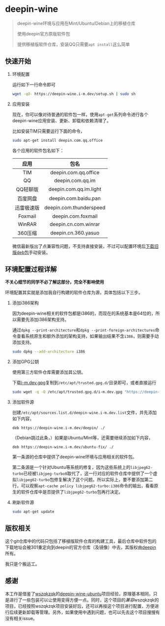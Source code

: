 # deepin-wine

> deepin-wine环境与应用在Mint/Ubuntu/Debian上的移植仓库
>
> 使用deepin官方原版软件包
>
> 提供移植版软件仓库，安装QQ只需要`apt install`这么简单

## 快速开始

1. 环境配置

   运行如下一行命令即可

   ```sh
   wget -qO- https://deepin-wine.i-m.dev/setup.sh | sudo sh
   ```

2. 应用安装

   现在，你可以像对待普通的软件包一样，使用`apt-get`系列命令进行各个deepin-wine应用安装、更新、卸载和依赖清理了。

   比如安装TIM只需要运行下面的命令，

   ```sh
   sudo apt-get install deepin.com.qq.office
   ```

   各个应用的软件包名如下：

   |    应用    |          包名           |
   | :--------: | :---------------------: |
   |    TIM     |  deepin.com.qq.office   |
   |     QQ     |    deepin.com.qq.im     |
   |  QQ轻聊版  | deepin.com.qq.im.light  |
   |  百度网盘  |  deepin.com.baidu.pan   |
   | 迅雷极速版 | deepin.com.thunderspeed |
   |  Foxmail   |   deepin.com.foxmail    |
   |   WinRAR   |  deepin.cn.com.winrar   |
   |  360压缩   |   deepin.cn.360.yasuo   |
   
   微信最新版出了点兼容性问题，不支持直接安装，不过可以配置环境后[下载旧版deb包](http://packages.deepin.com/deepin/pool/non-free/d/deepin.com.wechat/deepin.com.wechat_2.6.2.31deepin0_i386.deb)手动安装。

## 环境配置过程详解

**不关心细节的同学不必了解这部分，完全不影响使用**

环境配置其实就是添加我自行构建的软件仓库为源，具体包括以下三步。

1. 添加i386架构

   因为deepin-wine相关的软件包都是i386的，而现在的系统基本是64位的，所以需要先添加i386架构支持。

   通过`dpkg --print-architecture`和`dpkg --print-foreign-architectures`命令查看系统原生和额外添加的架构支持，如果输出结果不含`i386`，则需要手动添加支持。

   ```sh
   sudo dpkg --add-architecture i386
   ```

2. 添加GPG公钥

   使用第三方软件仓库需要添加其公钥。

   下载[i-m.dev.gpg](https://deepin-wine.i-m.dev/i-m.dev.gpg)复制到`/etc/apt/trusted.gpg.d/`目录即可，或者直接运行

   ```sh
   sudo wget -q -O /etc/apt/trusted.gpg.d/i-m.dev.gpg "https://deepin-wine.i-m.dev/i-m.dev.gpg"
   ```

3. 添加软件源

   创建`/etc/apt/sources.list.d/deepin-wine.i-m.dev.list`文件，并先添加如下内容，

   ```
   deb https://deepin-wine.i-m.dev/deepin/ ./
   ```

   （Debian跳过此条，）如果是Ubuntu/Mint等，还需要继续添加如下内容，

   ```
   deb https://deepin-wine.i-m.dev/ubuntu-fix/ ./
   ```

   第一条源的仓库中提供了deepin-wine环境与应用相关的软件包。

   第二条源是一个针对Ubuntu等系统的修复，因为这些系统上的`libjpeg62-turbo`已经被`libjpeg-turbo8`取代了，这一行对应的软件仓库中提供了一个虚拟`libjpeg62-turbo`包修复解决了这个问题。所以实际上，要不要添加第二行，可以观察`apt-cache policy libjpeg62-turbo:i386`命令的输出，看看原生的软件仓库中是否提供了`libjpeg62-turbo`包再行决定。

4. 刷新软件源

   ```sh
   sudo apt-get update
   ```

## 版权相关

这个git仓库中的代码只包括了移植版软件仓库的构建工具，最后仓库中软件包的下载地址会被301重定向到deepin的官方仓库（及镜像）中去，其版权由[deepin](https://www.deepin.com/)所有。

我只是个搬运工。

## 感谢

本工作是借鉴了[wszqkzqk](https://github.com/wszqkzqk)的[deepin-wine-ubuntu](https://github.com/wszqkzqk/deepin-wine-ubuntu)项目经验，原理基本相同，只是进行了一些包装可以让使用变得方便一点。同时，这个项目的*兼容*wszqkzqk的项目，已经按照wszqkzqk项目安装好后，还可以再按这个项目进行配置，方便进行后续更新卸载等管理。另外，如果使用中遇到问题，也可以先去这个项目搜搜有没有相关issue。
